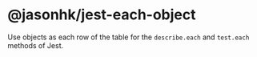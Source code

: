 @jasonhk/jest-each-object
=========================

Use objects as each row of the table for the `describe.each` and `test.each` methods of Jest.
